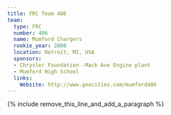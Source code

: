```yaml
---
title: FRC Team 406
team:
  type: FRC
  number: 406
  name: Mumford Chargers
  rookie_year: 2000
  location: Detroit, MI, USA
  sponsors:
  - Chrysler Foundation -Mack Ave Engine plant
  - Mumford High School
  links:
    Website: http://www.geocities.com/mumford406
---
```


{% include remove_this_line_and_add_a_paragraph %}